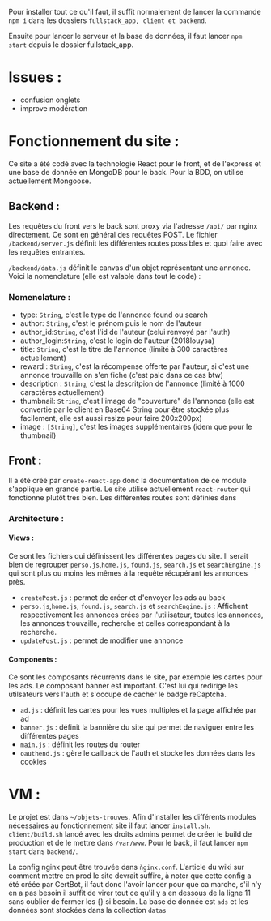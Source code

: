 Pour installer tout ce qu'il faut, il suffit normalement de lancer la commande `npm i` dans les dossiers `fullstack_app, client et backend`.

Ensuite pour lancer le serveur et la base de données, il faut lancer `npm start` depuis le dossier fullstack_app.

# Issues :
  - confusion onglets
  - improve modération

# Fonctionnement du site :

Ce site a été codé avec la technologie React pour le front, et de l'express et une base de donnée en MongoDB pour le back. Pour la BDD, on utilise actuellement Mongoose.


## Backend :
Les requêtes du front vers le back sont proxy via l'adresse `/api/` par nginx directement. Ce sont en général des requêtes POST. Le fichier `/backend/server.js` définit les différentes routes possibles et quoi faire avec les requêtes entrantes.

`/backend/data.js` définit le canvas d'un objet représentant une annonce. Voici la nomenclature (elle est valable dans tout le code) :

### Nomenclature :
  - type: `String`, c'est le type de l'annonce found ou search
  - author: `String`, c'est le prénom puis le nom de l'auteur
  - author_id:`String`, c'est l'id de l'auteur (celui renvoyé par l'auth)
  - author_login:`String`, c'est le login de l'auteur (2018louysa)
  - title: `String`, c'est le titre de l'annonce (limité à 300 caractères actuellement)
  - reward : `String`, c'est la récompense offerte par l'auteur, si c'est une annonce trouvaille on s'en fiche (c'est palc dans ce cas btw)
  - description : `String`, c'est la descritpion de l'annonce (limité à 1000 caractères actuellement)
  - thumbnail: `String`, c'est l'image de "couverture" de l'annonce (elle est convertie par le client en Base64 String pour être stockée plus facilement, elle est aussi resize pour faire 200x200px)
  - image : `[String]`, c'est les images supplémentaires (idem que pour le thumbnail)

## Front :

Il a été créé par `create-react-app` donc la documentation de ce module s'applique en grande partie. Le site utilise actuellement `react-router` qui fonctionne plutôt très bien. Les différentes routes sont définies dans

### Architecture :

#### Views :
Ce sont les fichiers qui définissent les différentes pages  du site. Il serait bien de regrouper `perso.js`,`home.js`, `found.js`, `search.js` et `searchEngine.js` qui sont plus ou moins les mêmes à la requête récupérant les annonces près.

  - `createPost.js` : permet de créer et d'envoyer les ads au back
  - `perso.js`,`home.js`, `found.js`, `search.js` et `searchEngine.js` : Affichent respectivement les annonces crées par l'utilisateur, toutes les annonces, les annonces trouvaille, recherche et celles correspondant à la recherche.
  - `updatePost.js` : permet de modifier une annonce



#### Components :
Ce sont les composants récurrents dans le site, par exemple les cartes pour les ads. Le composant banner est important. C'est lui qui redirige les utilsateurs vers l'auth et s'occupe de cacher le badge reCaptcha.

  - `ad.js` : définit les cartes pour les vues multiples et la page affichée par ad
  - `banner.js` : définit la bannière du site qui permet de naviguer entre les différentes pages
  - `main.js` : définit les routes du router
  - `oauthend.js` : gère le callback de l'auth et stocke les données dans les cookies

# VM :
Le projet est dans `~/objets-trouves`. Afin d'installer les différents modules nécessaires au fonctionnement site il faut lancer `install.sh`. `client/build.sh` lancé avec les droits admins permet de créer le build de production et de le mettre dans `/var/www`. Pour le back, il faut lancer `npm start` dans `backend/`.

La config nginx peut être trouvée dans `ǹginx.conf`. L'article du wiki sur comment mettre en prod le site devrait suffire, à noter que cette config a été créée par CertBot, il faut donc l'avoir lancer pour que ca marche, s'il n'y en a pas besoin il suffit de virer tout ce qu'il y a en dessous de la ligne 11 sans oublier de fermer les {} si besoin.
La base de donnée est `ads` et les données sont stockées dans la collection `datas`
